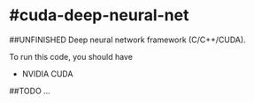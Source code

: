 #cuda-deep-neural-net
=====================
##UNFINISHED
Deep neural network framework (C/C++/CUDA).

To run this code, you should have 
* NVIDIA CUDA

##TODO
...
